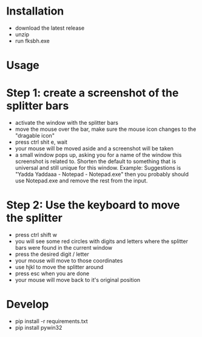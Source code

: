 # Installation

- download the latest release
- unzip
- run fksbh.exe

# Usage

# Step 1: create a screenshot of the splitter bars

- activate the window with the splitter bars
- move the mouse over the bar, make sure the mouse icon changes to the "dragable icon"
- press ctrl shit e, wait
- your mouse will be moved aside and a screenshot will be taken
- a small window pops up, asking you for a name of the window this screenshot is related to. Shorten the default to something that is universal and still unique for this window. Example: Suggestions is "Yadda Yaddaaa - Notepad - Notepad.exe" then you probably should use Notepad.exe and remove the rest from the input.

# Step 2: Use the keyboard to move the splitter

- press ctrl shift w
- you will see some red circles with digits and letters where the splitter bars were found in the current window
- press the desired digit / letter
- your mouse will move to those coordinates
- use hjkl to move the splitter around
- press esc when you are done
- your mouse will move back to it's original position

# Develop

- pip install -r requirements.txt
- pip install pywin32
